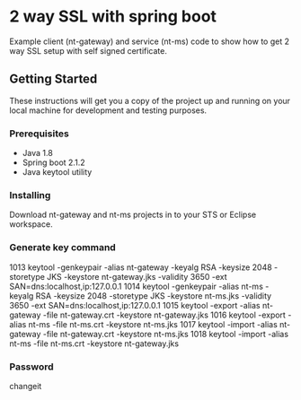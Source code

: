 # 2 way SSL with spring boot

Example client (nt-gateway) and service (nt-ms) code to show how to get 2 way SSL setup with self signed certificate.

## Getting Started

These instructions will get you a copy of the project up and running on your local machine for development and testing purposes. 

### Prerequisites

* Java 1.8
* Spring boot 2.1.2
* Java keytool utility


### Installing

Download nt-gateway and nt-ms projects in to your STS or Eclipse workspace. 

### Generate key command

1013  keytool -genkeypair -alias nt-gateway -keyalg RSA -keysize 2048 -storetype JKS -keystore nt-gateway.jks -validity 3650 -ext SAN=dns:localhost,ip:127.0.0.1 
1014  keytool -genkeypair -alias nt-ms -keyalg RSA -keysize 2048 -storetype JKS -keystore nt-ms.jks -validity 3650 -ext SAN=dns:localhost,ip:127.0.0.1
1015  keytool -export -alias nt-gateway -file nt-gateway.crt -keystore nt-gateway.jks
1016  keytool -export -alias nt-ms -file nt-ms.crt -keystore nt-ms.jks
1017  keytool -import -alias nt-gateway -file nt-gateway.crt -keystore nt-ms.jks
1018  keytool -import -alias nt-ms -file nt-ms.crt -keystore nt-gateway.jks

### Password
changeit
